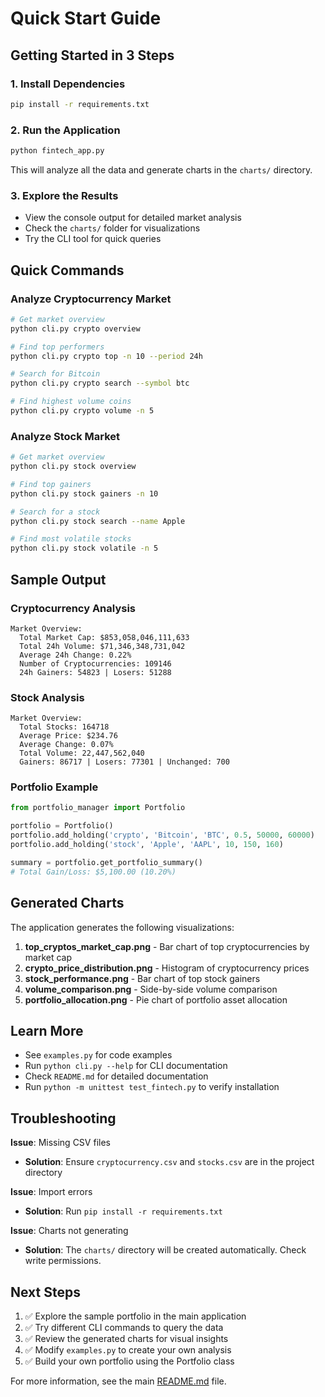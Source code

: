 # Quick Start Guide

## Getting Started in 3 Steps

### 1. Install Dependencies
```bash
pip install -r requirements.txt
```

### 2. Run the Application
```bash
python fintech_app.py
```

This will analyze all the data and generate charts in the `charts/` directory.

### 3. Explore the Results
- View the console output for detailed market analysis
- Check the `charts/` folder for visualizations
- Try the CLI tool for quick queries

## Quick Commands

### Analyze Cryptocurrency Market
```bash
# Get market overview
python cli.py crypto overview

# Find top performers
python cli.py crypto top -n 10 --period 24h

# Search for Bitcoin
python cli.py crypto search --symbol btc

# Find highest volume coins
python cli.py crypto volume -n 5
```

### Analyze Stock Market
```bash
# Get market overview
python cli.py stock overview

# Find top gainers
python cli.py stock gainers -n 10

# Search for a stock
python cli.py stock search --name Apple

# Find most volatile stocks
python cli.py stock volatile -n 5
```

## Sample Output

### Cryptocurrency Analysis
```
Market Overview:
  Total Market Cap: $853,058,046,111,633
  Total 24h Volume: $71,346,348,731,042
  Average 24h Change: 0.22%
  Number of Cryptocurrencies: 109146
  24h Gainers: 54823 | Losers: 51288
```

### Stock Analysis
```
Market Overview:
  Total Stocks: 164718
  Average Price: $234.76
  Average Change: 0.07%
  Total Volume: 22,447,562,040
  Gainers: 86717 | Losers: 77301 | Unchanged: 700
```

### Portfolio Example
```python
from portfolio_manager import Portfolio

portfolio = Portfolio()
portfolio.add_holding('crypto', 'Bitcoin', 'BTC', 0.5, 50000, 60000)
portfolio.add_holding('stock', 'Apple', 'AAPL', 10, 150, 160)

summary = portfolio.get_portfolio_summary()
# Total Gain/Loss: $5,100.00 (10.20%)
```

## Generated Charts

The application generates the following visualizations:

1. **top_cryptos_market_cap.png** - Bar chart of top cryptocurrencies by market cap
2. **crypto_price_distribution.png** - Histogram of cryptocurrency prices
3. **stock_performance.png** - Bar chart of top stock gainers
4. **volume_comparison.png** - Side-by-side volume comparison
5. **portfolio_allocation.png** - Pie chart of portfolio asset allocation

## Learn More

- See `examples.py` for code examples
- Run `python cli.py --help` for CLI documentation
- Check `README.md` for detailed documentation
- Run `python -m unittest test_fintech.py` to verify installation

## Troubleshooting

**Issue**: Missing CSV files
- **Solution**: Ensure `cryptocurrency.csv` and `stocks.csv` are in the project directory

**Issue**: Import errors
- **Solution**: Run `pip install -r requirements.txt`

**Issue**: Charts not generating
- **Solution**: The `charts/` directory will be created automatically. Check write permissions.

## Next Steps

1. ✅ Explore the sample portfolio in the main application
2. ✅ Try different CLI commands to query the data
3. ✅ Review the generated charts for visual insights
4. ✅ Modify `examples.py` to create your own analysis
5. ✅ Build your own portfolio using the Portfolio class

For more information, see the main [README.md](README.md) file.
